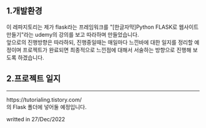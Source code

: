 ## 1.개발환경
이 레파지토리는 제가 flask라는 프레임워크를 "[한글자막]Python FLASK로 웹사이트 만들기"라는 udemy의 강의를 보고 따라하며 만들었습니다.<br>
앞으로의 진행방향은 따라하되, 진행중일때는 매일마다 느낀바에 대한 일지를 정리할 예정이며 프로젝트가 완료되면 최종적으로 느낀점에 대해서 서술하는 방향으로 진행해 보도록 하겠습니다.

## 2.프로젝트 일지
<hr>
https://tutorialing.tistory.com/<br>
의 Flask 폴더에 넣어둘 예정입니다.
<br>


writted in 27/Dec/2022